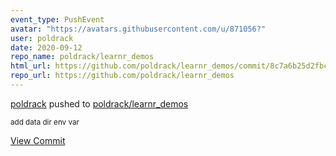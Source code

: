 ```yaml
---
event_type: PushEvent
avatar: "https://avatars.githubusercontent.com/u/871056?"
user: poldrack
date: 2020-09-12
repo_name: poldrack/learnr_demos
html_url: https://github.com/poldrack/learnr_demos/commit/8c7a6b25d2fbc74dd6690aced91b0ef0ed7610e4
repo_url: https://github.com/poldrack/learnr_demos
---
```


<a href='https://github.com/poldrack' target='_blank'>poldrack</a> pushed to <a href='https://github.com/poldrack/learnr_demos' target='_blank'>poldrack/learnr_demos</a>

<small>add data dir env var</small>

<a href='https://github.com/poldrack/learnr_demos/commit/8c7a6b25d2fbc74dd6690aced91b0ef0ed7610e4' target='_blank'>View Commit</a>